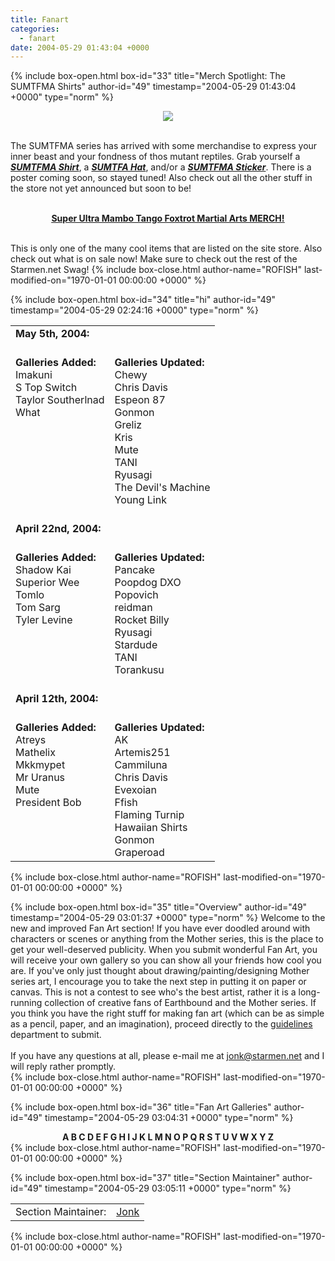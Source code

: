 ```yaml
---
title: Fanart
categories:
  - fanart
date: 2004-05-29 01:43:04 +0000
---
```

{% include box-open.html box-id="33" title="Merch Spotlight: The SUMTFMA Shirts" author-id="49" timestamp="2004-05-29 01:43:04 +0000" type="norm" %}
<center><img src="http://mu.starmen.net/fanart/sumtfmabanner.jpg" /></center><br/>The SUMTFMA series has arrived with some merchandise to express your inner beast and your fondness of thos mutant reptiles. Grab yourself a <a href="http://www.cafeshops.com/starmen.9865299"><b><i>SUMTFMA Shirt</i></b></a>, a <a href="http://www.cafeshops.com/starmen.8708759"><B><I>SUMTFA Hat</I></B></a>, and/or a <a href="http://www.cafeshops.com/starmen.10924279"><b><i> SUMTFMA Sticker</i></b></a>. There is a poster coming soon, so stayed tuned! Also check out all the other stuff in the store not yet announced but soon to be!<br/><br/><center><a href="http://www.cafeshops.com/starmen.9865299"><b><u>Super Ultra Mambo Tango Foxtrot Martial Arts MERCH!</u></b></a></center><br/>This is only one of the many cool items that are listed on the site store. Also check out what is on sale now! Make sure to check out the rest of the Starmen.net Swag!
{% include box-close.html author-name="ROFISH" last-modified-on="1970-01-01 00:00:00 +0000" %}

{% include box-open.html box-id="34" title="hi" author-id="49" timestamp="2004-05-29 02:24:16 +0000" type="norm" %}
<table><tr><td valign="top"><b>May 5th, 2004:</b><br/><br/></td></tr><tr><td valign="top"><b>Galleries Added:</b><br/>Imakuni<br/>S Top Switch<br/>Taylor Southerlnad<br/>What<br/><br/></td><td valign="top"><b>Galleries Updated:</b><br/>Chewy<br/>Chris Davis<br/>Espeon 87<br/>Gonmon<br/>Greliz<br/>Kris<br/>Mute<br/>TANI<br/>Ryusagi<br/>The Devil's Machine<br/>Young Link<br/><br/></td></tr><tr><td valign="top"><b>April 22nd, 2004:</b><br/><br/></td></tr><tr><td valign="top"><b>Galleries Added:</b><br/>Shadow Kai<br/>Superior Wee<br/>Tomlo<br/>Tom Sarg<br/>Tyler Levine<br/><br/></td><td valign="top"><b>Galleries Updated:</b><br/>Pancake<br/>Poopdog DXO<br/>Popovich<br/>reidman<br/>Rocket Billy<br/>Ryusagi<br/>Stardude<br/>TANI<br/>Torankusu<br/><br/></td></tr><tr><td valign="top"><b>April 12th, 2004:</b><br/><br/></td></tr><tr><td valign="top"><b>Galleries Added:</b><br/>Atreys<br/>Mathelix<br/>Mkkmypet<br/>Mr Uranus<br/>Mute<br/>President Bob<br/><br/></td><td valign="top"><b>Galleries Updated:</b><br/>AK<br/>Artemis251<br/>Cammiluna<br/>Chris Davis<br/>Evexoian<br/>Ffish<br/>Flaming Turnip<br/>Hawaiian Shirts<br/>Gonmon<br/>Graperoad<br/></td></tr></table>
{% include box-close.html author-name="ROFISH" last-modified-on="1970-01-01 00:00:00 +0000" %}

{% include box-open.html box-id="35" title="Overview" author-id="49" timestamp="2004-05-29 03:01:37 +0000" type="norm" %}
Welcome to the new and improved Fan Art section!  If you have ever doodled around with characters or scenes or anything from the Mother series, this is the place to get your well-deserved publicity.  When you submit wonderful Fan Art, you will receive your own gallery so you can show all your friends how cool you are.  If you've only just thought about drawing/painting/designing Mother series art, I encourage you to take the next step in putting it on paper or canvas.  This is not a contest to see who's the best artist, rather it is a long-running collection of creative fans of Earthbound and the Mother series.  If you think you have the right stuff for making fan art (which can be as simple as a pencil, paper, and an imagination), proceed directly to the <A HREF="guidelines.php">guidelines</A> department to submit.<br/><br/>If you have any questions at all, please e-mail me at <A HREF="mailto:jonk@starmen.net">jonk@starmen.net</A> and I will reply rather promptly.    
{% include box-close.html author-name="ROFISH" last-modified-on="1970-01-01 00:00:00 +0000" %}

{% include box-open.html box-id="36" title="Fan Art Galleries" author-id="49" timestamp="2004-05-29 03:04:31 +0000" type="norm" %}
<center><b>A B C D E F G H I J K L M N O P Q R S T U V W X Y Z</b></center>
{% include box-close.html author-name="ROFISH" last-modified-on="1970-01-01 00:00:00 +0000" %}

{% include box-open.html box-id="37" title="Section Maintainer" author-id="49" timestamp="2004-05-29 03:05:11 +0000" type="norm" %}
<table><tr><td>Section Maintainer:</td><td><a href="mailto:jonk@starmen.net">Jonk</a></td></tr></table>
{% include box-close.html author-name="ROFISH" last-modified-on="1970-01-01 00:00:00 +0000" %}
